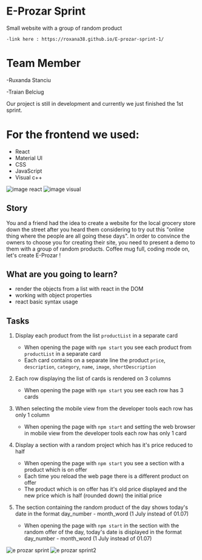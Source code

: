 # E-Prozar Sprint 
  Small website with a group of random product
  
    -link here : https://roxana38.github.io/E-prozar-sprint-1/

# Team Member

  -Ruxanda Stanciu

  -Traian Belciug

 Our project is still in development and currently we just finished the 1st sprint.
 
# For the frontend we used:

   - React                                            
   - Material UI
   - CSS
   - JavaScript
   - Visual c++
   
   ![image react](https://user-images.githubusercontent.com/98492894/190628977-1b9b568b-0903-408d-917d-57cca6a1ad66.jpg)          ![image visual](https://user-images.githubusercontent.com/98492894/190629094-e2011a10-0b8c-451a-abdd-d798b7b82819.jpg)

## Story

You and a friend had the idea to create a website for the local grocery store down the street after you heard them considering to try out this "online thing where the people are all going these days".
In order to convince the owners to choose you for creating their site, you need to present a demo to them with a group of random products.
Coffee mug full, coding mode on, let's create E-Prozar !

## What are you going to learn?

- render the objects from a list with react in the DOM
- working with object properties
- react basic syntax usage

## Tasks

1. Display each product from the list `productList` in a separate card
    - When opening the page with `npm start` you see each product from  `productList` in a separate card
    - Each card contains on a separate line the product `price`, `description`, `category`, `name`, `image`, `shortDescription`

2. Each row displaying the list of cards is rendered on 3 columns
    - When opening the page with `npm start` you see each row has 3 cards 

3. When selecting the mobile view from the developer tools each row has only 1 column
    - When opening the page with `npm start` and setting the web  browser in mobile view from the developer tools each row has only 1 card

4. Display a section with a random project which has it's price reduced to half
    - When opening the page with `npm start` you see a section with a  product which is on offer
    - Each time you reload the web page there is a different product on offer
    - The product which is on offer has it's old price displayed and the  new price which is half (rounded down) the initial price

5. The section containing the random product of the day shows today's date in the format day_number - month_word (1 July instead of 01.07)
    - When opening the page with `npm start` in the section with the random offer of the day, today's date is displayed in the format  day_number - month_word (1 July instead of 01.07)
    
    

![e prozar sprint](https://user-images.githubusercontent.com/98492894/190629510-c14539da-985a-424c-b5de-dc572613ff7e.jpg)     ![e prozar sprint2](https://user-images.githubusercontent.com/98492894/190629575-d59b1238-19c8-4751-8bc0-d7f7e9ec1b21.jpg)
